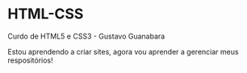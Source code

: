 # HTML-CSS
 Curdo de HTML5 e CSS3 - Gustavo Guanabara

 Estou aprendendo a criar sites, agora vou aprender a gerenciar meus respositórios!
